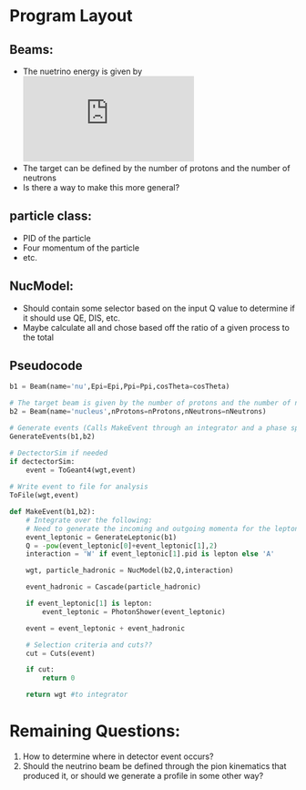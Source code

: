 # Program Layout

## Beams:
 - The nuetrino energy is given by ![equation](http://latex.codecogs.com/gif.latex?E_%5Cnu%20%3D%20%5Cfrac%7Bm_%5Cpi%5E2-m_%5Cmu%5E2%7D%7B2%28E_%5Cpi-p_%5Cpi%5Ccos%5Ctheta_%5Cnu%29%7D)
 - The target can be defined by the number of protons and the number of neutrons
 - Is there a way to make this more general?

## particle class:
 - PID of the particle
 - Four momentum of the particle
 - etc.

## NucModel: 
 - Should contain some selector based on the input Q value to determine if it should use QE, DIS, etc. 
 - Maybe calculate all and chose based off the ratio of a given process to the total

## Pseudocode

```python
b1 = Beam(name='nu',Epi=Epi,Ppi=Ppi,cosTheta=cosTheta)

# The target beam is given by the number of protons and the number of neutrons only
b2 = Beam(name='nucleus',nProtons=nProtons,nNeutrons=nNeutrons)

# Generate events (Calls MakeEvent through an integrator and a phase space generator)
GenerateEvents(b1,b2)

# DectectorSim if needed
if dectectorSim:
    event = ToGeant4(wgt,event)
 
# Write event to file for analysis
ToFile(wgt,event)

def MakeEvent(b1,b2):
    # Integrate over the following:
    # Need to generate the incoming and outgoing momenta for the leptonic sector; and type of interaction (W,\gamma)
    event_leptonic = GenerateLeptonic(b1)
    Q = -pow(event_leptonic[0]+event_leptonic[1],2)
    interaction = 'W' if event_leptonic[1].pid is lepton else 'A'

    wgt, particle_hadronic = NucModel(b2,Q,interaction)

    event_hadronic = Cascade(particle_hadronic)  

    if event_leptonic[1] is lepton:
        event_leptonic = PhotonShower(event_leptonic)

    event = event_leptonic + event_hadronic

    # Selection criteria and cuts??
    cut = Cuts(event)

    if cut:
        return 0

    return wgt #to integrator
```

# Remaining Questions:
1. How to determine where in detector event occurs?
2. Should the neutrino beam be defined through the pion kinematics that produced it, or should we generate a profile in some other way?
